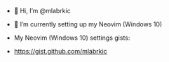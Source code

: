 - 👋 Hi, I’m @mlabrkic

- 🌱 I’m currently setting up my Neovim (Windows 10)

- My Neovim (Windows 10) settings gists:
- https://gist.github.com/mlabrkic
